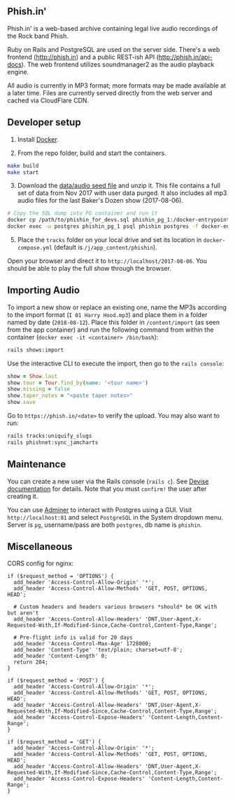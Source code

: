 Phish.in'
---------

Phish.in' is a web-based archive containing legal live audio recordings of the Rock band Phish.

Ruby on Rails and PostgreSQL are used on the server side.  There's a web frontend (http://phish.in) and a public REST-ish API (http://phish.in/api-docs).  The web frontend utilizes soundmanager2 as the audio playback engine.

All audio is currently in MP3 format; more formats may be made available at a later time.  Files are currently served directly from the web server and cached via CloudFlare CDN.

## Developer setup

1. Install [Docker](https://www.docker.com/).

2. From the repo folder, build and start the containers.

```bash
make build
make start
```

3. Download the [data/audio seed file](https://www.dropbox.com/s/mxkevdsz4m40ji6/phishin_for_devs.zip?dl=1) and unzip it.  This file contains a full set of data from Nov 2017 with user data purged.  It also includes all mp3 audio files for the last Baker's Dozen show (2017-08-06).

```bash
# Copy the SQL dump into PG container and run it
docker cp /path/to/phishin_for_devs.sql phishin_pg_1:/docker-entrypoint-initdb.d/dump.sql
docker exec -u postgres phishin_pg_1 psql phishin postgres -f docker-entrypoint-initdb.d/dump.sql
```

5. Place the `tracks` folder on your local drive and set its location in `docker-compose.yml` (default is `/j/app_content/phishin`).

Open your browser and direct it to `http://localhost/2017-08-06`.  You should be able to play the full show through the browser.

## Importing Audio

To import a new show or replace an existing one, name the MP3s according to the import format (`I 01 Harry Hood.mp3`) and place them in a folder named by date (`2018-08-12`).  Place this folder in `/content/import` (as seen from the app container) and run the following command from within the container (`docker exec -it <container> /bin/bash`):

```bash
rails shows:import
```

Use the interactive CLI to execute the import, then go to the `rails console`:

```ruby
show = Show.last
show.tour = Tour.find_by(name: '<tour name>')
show.missing = false
show.taper_notes = "<paste taper notes>"
show.save
```

Go to `https://phish.in/<date>` to verify the upload.  You may also want to run:

```bash
rails tracks:uniquify_slugs
rails phishnet:sync_jamcharts
```

## Maintenance

You can create a new user via the Rails console (`rails c`).  See [Devise documentation](https://github.com/plataformatec/devise) for details.  Note that you must `confirm!` the user after creating it.

You can use [Adminer](https://www.adminer.org/) to interact with Postgres using a GUI.  Visit `http://localhost:81` and select `PostgreSQL` in the System dropdown menu.  Server is `pg`, username/pass are both `postgres`, db name is `phishin`.

## Miscellaneous

CORS config for nginx:

```
if ($request_method = 'OPTIONS') {
  add_header 'Access-Control-Allow-Origin' '*';
  add_header 'Access-Control-Allow-Methods' 'GET, POST, OPTIONS, HEAD';

  # Custom headers and headers various browsers *should* be OK with but aren't
  add_header 'Access-Control-Allow-Headers' 'DNT,User-Agent,X-Requested-With,If-Modified-Since,Cache-Control,Content-Type,Range';

  # Pre-flight info is valid for 20 days
  add_header 'Access-Control-Max-Age' 1728000;
  add_header 'Content-Type' 'text/plain; charset=utf-8';
  add_header 'Content-Length' 0;
  return 204;
}

if ($request_method = 'POST') {
  add_header 'Access-Control-Allow-Origin' '*';
  add_header 'Access-Control-Allow-Methods' 'GET, POST, OPTIONS, HEAD';
  add_header 'Access-Control-Allow-Headers' 'DNT,User-Agent,X-Requested-With,If-Modified-Since,Cache-Control,Content-Type,Range';
  add_header 'Access-Control-Expose-Headers' 'Content-Length,Content-Range';
}

if ($request_method = 'GET') {
  add_header 'Access-Control-Allow-Origin' '*';
  add_header 'Access-Control-Allow-Methods' 'GET, POST, OPTIONS, HEAD';
  add_header 'Access-Control-Allow-Headers' 'DNT,User-Agent,X-Requested-With,If-Modified-Since,Cache-Control,Content-Type,Range';
  add_header 'Access-Control-Expose-Headers' 'Content-Length,Content-Range';
}
```
